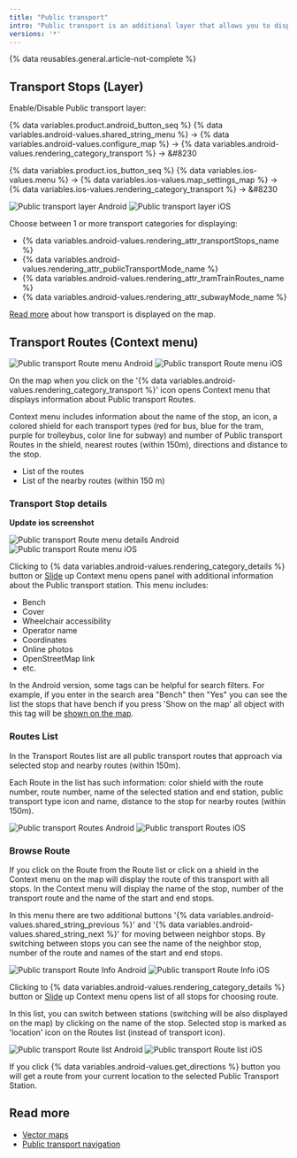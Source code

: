 ```yaml
---
title: "Public transport"
intro: "Public transport is an additional layer that allows you to display transport routes and stops on the map, to check detailed information about them and to navigate."
versions: '*'
---
```


{% data reusables.general.article-not-complete %}

## Transport Stops (Layer)

Enable/Disable Public transport layer:

{% data variables.product.android_button_seq %} {% data variables.android-values.shared_string_menu %} → {% data variables.android-values.configure_map %} → {% data variables.android-values.rendering_category_transport %} → &#8230

{% data variables.product.ios_button_seq %} {% data variables.ios-values.menu %} → {% data variables.ios-values.map_settings_map %} → {% data variables.ios-values.rendering_category_transport %} → &#8230

![Public transport layer Android](/assets/images/map/pt_layer_android.png) ![Public transport layer iOS](/assets/images/map/pt_layer_ios.png) 

Choose between 1 or more transport categories for displaying:
- {% data variables.android-values.rendering_attr_transportStops_name %}
- {% data variables.android-values.rendering_attr_publicTransportMode_name %}
- {% data variables.android-values.rendering_attr_tramTrainRoutes_name %}
- {% data variables.android-values.rendering_attr_subwayMode_name %}

[Read more](/osmand/map/vector-maps#transport) about how transport is displayed on the map.

## Transport Routes (Context menu)

![Public transport Route menu Android](/assets/images/map/pt_routemenu_android.png) ![Public transport Route menu iOS](/assets/images/map/pt_routemenu_ios.png)

On the map when you click on the '{% data variables.android-values.rendering_category_transport %}' icon opens Context menu that displays information about Public transport Routes.

Context menu includes information about the name of the stop, an icon, a colored shield for each transport types (red for bus, blue for the tram, purple for trolleybus, color line for subway) and number of Public transport Routes in the shield, nearest routes (within 150m), directions and distance to the stop.

- List of the routes
- List of the nearby routes (within 150 m)


### Transport Stop details

**Update ios screenshot** 

![Public transport Route menu details Android](/assets/images/map/pt_routemenu_details_android.png) ![Public transport Route menu iOS](/assets/images/map/pt_routemenu_details_ios.png)

Clicking to {% data variables.android-values.rendering_category_details %} button or [Slide](/osmand/map/interact-with-map#gestures) up Context menu opens panel with additional information about the Public transport station. This menu includes:

- Bench
- Cover
- Wheelchair accessibility
- Operator name
- Coordinates
- Online photos
- OpenStreetMap link
- etc.

In the Android version, some tags can be helpful for search filters. For example, if you enter in the search area "Bench" then "Yes" you can see the list  the stops that have bench if you press 'Show on the map' all object with this tag will be [shown on the map](/osmand/map/point-layers-on-map#search-results-poi-on-the-map).


### Routes List 

In the Transport Routes list are all public transport routes that approach via selected stop and nearby routes (within 150m).

Each Route in the list has such information: color shield with the route number, route number, name of the selected station and end station,  public transport type icon and name, distance to the stop for nearby routes (within 150m).

![Public transport Routes Android](/assets/images/map/pt_routes_android.png) ![Public transport Routes iOS](/assets/images/map/pt_routes_ios.png) 

### Browse Route

If you click on the Route from the Route list or click on a shield in the Context menu on the map will display the route of this transport with all stops. In the Context menu will display the name of the stop, number of the transport route and the name of the start and end stops.

In this menu there are two additional buttons '{% data variables.android-values.shared_string_previous %}' and '{% data variables.android-values.shared_string_next %}' for moving between neighbor stops. By switching between stops you can see the name of the neighbor stop, number of the route and names of the start and end stops.

![Public transport Route Info Android](/assets/images/map/pt_route_info_android.png)  ![Public transport Route Info iOS](/assets/images/map/pt_route_info_ios.png) 

Clicking to {% data variables.android-values.rendering_category_details %} button or [Slide](/osmand/map/interact-with-map#gestures) up Context menu opens list of all stops for choosing route.

In this list, you can switch between stations (switching will be also displayed on the map) by clicking on the name of the stop. Selected stop is marked as 'location' icon on the Routes list (instead of transport icon).

![Public transport Route list Android](/assets/images/map/pt_route_list_android.png) ![Public transport Route list iOS](/assets/images/map/pt_route_list_ios.png) 

If you click {% data variables.android-values.get_directions %} button you will get a route from your current location to the selected Public Transport Station.

## Read more

- [Vector maps](osmand/map/vector-maps) 
- [Public transport navigation](/osmand/navigation/public-transport-navigation)
  
